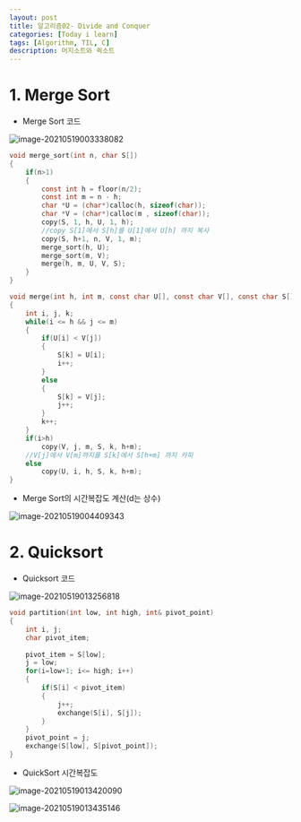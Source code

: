```yaml
---
layout: post
title: 알고리즘02- Divide and Conquer
categories: [Today i learn]
tags: [Algorithm, TIL, C]
description: 머지소트와 퀵소트
---
```


# 1. Merge Sort

- Merge Sort 코드

![image-20210519003338082](https://raw.githubusercontent.com/chunyunseo/ImageRepo/image/img/image-20210519003338082.png)

```c
void merge_sort(int n, char S[])
{
    if(n>1)
    {
        const int h = floor(n/2);
        const int m = n - h;
        char *U = (char*)calloc(h, sizeof(char));
        char *V = (char*)calloc(m , sizeof(char));
        copy(S, 1, h, U, 1, h);
        //copy S[1]에서 S[h]를 U[1]에서 U[h] 까지 복사
        copy(S, h+1, n, V, 1, m);
        merge_sort(h, U);
        merge_sort(m, V);
        merge(h, m, U, V, S);
    }
}

void merge(int h, int m, const char U[], const char V[], const char S[])
{
    int i, j, k;
    while(i <= h && j <= m)
    {
        if(U[i] < V[j])
        {
            S[k] = U[i];
            i++;
        }
        else
        {
            S[k] = V[j];
            j++;
        }
        k++;
	}
    if(i>h)
        copy(V, j, m, S, k, h+m);
    //V[j]에서 V[m]까지를 S[k]에서 S[h+m] 까지 카피
    else
        copy(U, i, h, S, k, h+m);
}
```



- Merge Sort의 시간복잡도 계산(d는 상수)

![image-20210519004409343](https://raw.githubusercontent.com/chunyunseo/ImageRepo/image/img/image-20210519004409343.png)



# 2. Quicksort

- Quicksort 코드

![image-20210519013256818](https://raw.githubusercontent.com/chunyunseo/ImageRepo/image/img/image-20210519013256818.png)

```c
void partition(int low, int high, int& pivot_point)
{
    int i, j;
    char pivot_item;
    
    pivot_item = S[low];
    j = low;
    for(i=low+1; i<= high; i++)
    {
        if(S[i] < pivot_item)
        {
            j++;
            exchange(S[i], S[j]);
        }
	}
    pivot_point = j;
    exchange(S[low], S[pivot_point]);
}
```



- QuickSort 시간복잡도

![image-20210519013420090](https://raw.githubusercontent.com/chunyunseo/ImageRepo/image/img/image-20210519013420090.png)

![image-20210519013435146](https://raw.githubusercontent.com/chunyunseo/ImageRepo/image/img/image-20210519013435146.png)



